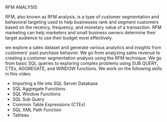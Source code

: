 
RFM ANALYSIS

RFM, also known as RFM analysis,
 is a type of customer segmentation and behavioral targeting used to help businesses rank and segment customers based on the recency, frequency, and monetary value of a transaction. RFM marketing can help marketers and small business owners determine their target audience to use their budget most effectively.



we explore a sales dataset and generate various analytics and insights from customers' past purchase behavior. We go from analyzing sales revenue to creating a customer segmentation analysis using the RFM technique. We go from basic SQL queries to exploring complex problems using SUB QUERY, CTEs, AGGREGATE, and WINDOW functions. We work on the following skills in this video:
- Importing a file into SQL Server Database
- SQL Aggregate Functions
- SQL Window Functions
- SQL Sub Query
- Common Table Expressions (CTEs)
- SQL XML Path Function
- Tableau